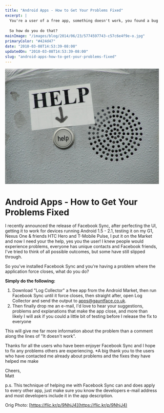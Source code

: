 ```yaml
---
title: "Android Apps - How to Get Your Problems Fixed"
excerpt: |
  You're a user of a free app, something doesn't work, you found a bug and you want the developer to know about it - awesome!
  
  So how do you do that?
mainImage: "/images/blog/2014/06/23/5774597743-c57c6e4f9e-o.jpg"
primaryColor: "#424d47"
date: "2010-03-08T14:53:39-08:00"
updatedOn: "2010-03-08T14:53:39-08:00"
slug: "android-apps-how-to-get-your-problems-fixed"
---
```

![Key art for blog post "Android Apps - How to Get Your Problems Fixed "](/images/blog/2014/06/23/5774597743-c57c6e4f9e-o.jpg)

# Android Apps - How to Get Your Problems Fixed 

I recently announced the release of Facebook Sync, after perfecting the UI, getting it to work for devices running Android 1.5 - 2.1, testing it on my G1, Nexus One & friends HTC Hero and T-Mobile Pulse, I put it on the Market and now I need your the help, yes you the user! I knew people would experience problems, everyone has unique contacts and Facebook friends, I've tried to think of all possible outcomes, but some have still slipped through.

So you've installed Facebook Sync and you're having a problem where the application force closes, what do you do?

**Simply do the following:**

  1. Download "Log Collector" a free app from the Android Market, then run Facebook Sync until it force closes, then straight after, open Log Collector and send the output to apps@gauntface.co.uk.
  2. Then finally drop me an e-mail, I'd love to hear your suggestions, problems and explanations that make the app close, and more than likely I will ask if you could a little bit of testing before I release the fix to everyone

This will give me far more information about the problem than a comment along the lines of "It doesn't work".

Thanks for all the users who have been enjoyer Facebook Sync and I hope to fix any problems others are experiencing. *A big thank you to the users who have contacted me already about problems and the fixes they have helped me make

Cheers,<br />Matt

p.s. This technique of helping me with Facebook Sync can and does apply to every other app, just make sure you know the developers e-mail address and most developers include it in the app description.

Orig Photo: [https://flic.kr/p/9NhjJ4](https://flic.kr/p/9NhjJ4)